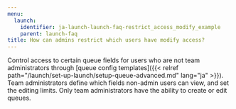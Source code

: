 ```yaml
---
menu:
  launch:
    identifier: ja-launch-launch-faq-restrict_access_modify_example
    parent: launch-faq
title: How can admins restrict which users have modify access?
---
```


Control access to certain queue fields for users who are not team administrators through [queue config templates]({{< relref path="/launch/set-up-launch/setup-queue-advanced.md" lang="ja" >}}). Team administrators define which fields non-admin users can view, and set the editing limits. Only team administrators have the ability to create or edit queues.